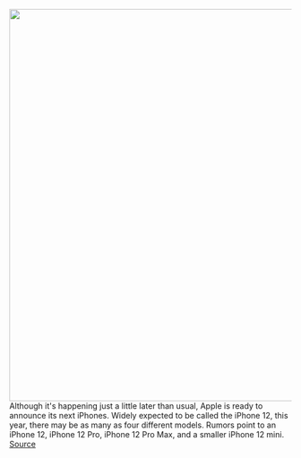 <img src='https://cdn.vox-cdn.com/thumbor/zyPiDpKWeOahfmhhWaCoZK0mrzg=/0x0:1531x861/1200x675/filters:focal(644x309:888x553)/cdn.vox-cdn.com/uploads/chorus_image/image/67624138/image.5.png' width='700px' /><br/>
Although it's happening just a little later than usual, Apple is ready to announce its next iPhones. Widely expected to be called the iPhone 12, this year, there may be as many as four different models. Rumors point to an iPhone 12, iPhone 12 Pro, iPhone 12 Pro Max, and a smaller iPhone 12 mini.
<a href='https://www.theverge.com/2020/10/13/21504585/apple-iphone-12-event-live-blog-news-announcements'> Source <a/>